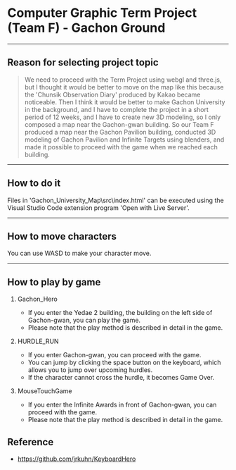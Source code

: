# Computer Graphic Term Project (Team F) - Gachon Ground
--------------------------------------------------------------
## Reason for selecting project topic
>We need to proceed with the Term Project using webgl and three.js, but I thought it would be better to move on the map like this because the 'Chunsik Observation Diary' produced by Kakao became noticeable.
>Then I think it would be better to make Gachon University in the background, and I have to complete the project in a short period of 12 weeks, and I have to create new 3D modeling, so I only composed a map near the Gachon-gwan building.
>So our Team F produced a map near the Gachon Pavilion building, conducted 3D modeling of Gachon Pavilion and Infinite Targets using blenders, and made it possible to proceed with the game when we reached each building.

--------------------------------------------------------------

## How to do it
Files in 'Gachon_University_Map\src\index.html' can be executed using the Visual Studio Code extension program 'Open with Live Server'.

--------------------------------------------------------------

## How to move characters
You can use WASD to make your character move.

--------------------------------------------------------------

## How to play by game
1. Gachon_Hero
    + If you enter the Yedae 2 building, the building on the left side of Gachon-gwan, you can play the game.
    + Please note that the play method is described in detail in the game.

2. HURDLE_RUN
    + If you enter Gachon-gwan, you can proceed with the game.
    + You can jump by clicking the space button on the keyboard, which allows you to jump over upcoming hurdles.
    +  If the character cannot cross the hurdle, it becomes Game Over.

3. MouseTouchGame
    + If you enter the Infinite Awards in front of Gachon-gwan, you can proceed with the game.
    + Please note that the play method is described in detail in the game.


## Reference
+ https://github.com/jrkuhn/KeyboardHero
